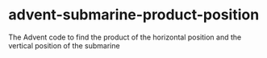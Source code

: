# advent-submarine-product-position
The Advent code to find the product of the horizontal position and the vertical position of the submarine
